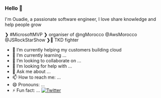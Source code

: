 ### Hello 👋

I'm Ouadie, a passionate software engineer, I love share knowledge and help people grow


❯ #MicrosoftMVP ❯ organiser of @ngMorocco @AwsMorocco @JSRockStarShow ❯🥋 TKD fighter

- 🔭 I’m currently helping my customers building cloud 
- 🌱 I’m currently learning ...
- 👯 I’m looking to collaborate on ...
- 🤔 I’m looking for help with ...
- 💬 Ask me about ...
- 📫 How to reach me: ...
- 😄 Pronouns: ...
- ⚡ Fun fact: ...
[![Twitter](https://img.shields.io/twitter/url/https/twitter.com/lahdiouiouadie.svg?style=social&label=Follow%20%40lahdiouiouadie)](https://twitter.com/lahdiouiouadie)

